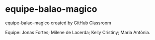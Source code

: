 # equipe-balao-magico
equipe-balao-magico created by GitHub Classroom

Equipe: Jonas Fortes; Milene de Lacerda; Kelly Cristiny; Maria Antônia.

